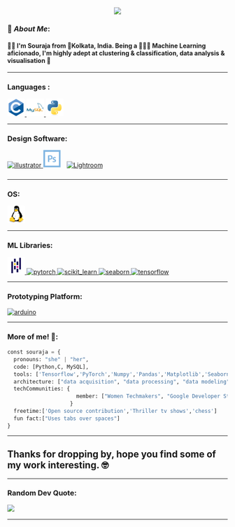 
<div align="center">
<img src="https://rishavanand.github.io/static/images/greetings.gif" align="center" style="width: 60%" />
</div>  




### 💫 *About Me*:
<h4 align="left" >👯‍♀️ I'm Souraja from 📍Kolkata, India. Being a 👩🏻‍💻 Machine Learning aficionado, I'm highly adept at clustering & classification, data analysis & visualisation 👀 </h4>

***

<p align="left">
</p>


<h3 align="left"> Languages :</h3>
 <p align="left"><a href="https://www.cprogramming.com/" target="_blank" rel="noreferrer"> <img src="https://raw.githubusercontent.com/devicons/devicon/master/icons/c/c-original.svg" alt="c" width="40" height="40"/> </a> <a href="https://www.mysql.com/" target="_blank" rel="noreferrer"> <img src="https://raw.githubusercontent.com/devicons/devicon/master/icons/mysql/mysql-original-wordmark.svg" alt="mysql" width="40" height="40"/> </a> <a href="https://www.python.org" target="_blank" rel="noreferrer"> <img src="https://raw.githubusercontent.com/devicons/devicon/master/icons/python/python-original.svg" alt="python" width="40" height="40"/> </a> </p>
 
***

<h3 align="left">Design Software:</h3>
<p align="left"> <a href="https://www.adobe.com/in/products/illustrator.html" target="_blank" rel="noreferrer"> <img src="https://www.vectorlogo.zone/logos/adobe_illustrator/adobe_illustrator-icon.svg" alt="illustrator" width="40" height="40"/> </a> <a href="https://www.photoshop.com/en" target="_blank" rel="noreferrer"> <img src="https://raw.githubusercontent.com/devicons/devicon/master/icons/photoshop/photoshop-line.svg" alt="photoshop" width="40" height="40"/></a>
<a href="https://www.adobe.com/products/photoshop-lightroom.html" target="_blank"><img style="margin: 10px" src="https://profilinator.rishav.dev/skills-assets/lightroom.png" alt="Lightroom" height="40" /></a></p>  

***

<h3 align="left">OS:</h3>
<p align="left"><a href="https://www.linux.org/" target="_blank" rel="noreferrer"> <img src="https://raw.githubusercontent.com/devicons/devicon/master/icons/linux/linux-original.svg" alt="linux" width="40" height="40"/> </a></p> 

***

<h3 align="left">ML Libraries:</h3>
<p align="left"><a href="https://pandas.pydata.org/" target="_blank" rel="noreferrer"> <img src="https://raw.githubusercontent.com/devicons/devicon/2ae2a900d2f041da66e950e4d48052658d850630/icons/pandas/pandas-original.svg" alt="pandas" width="40" height="40"/> </a> <a href="https://pytorch.org/" target="_blank" rel="noreferrer"> <img src="https://www.vectorlogo.zone/logos/pytorch/pytorch-icon.svg" alt="pytorch" width="40" height="40"/> </a> <a href="https://scikit-learn.org/" target="_blank" rel="noreferrer"> <img src="https://upload.wikimedia.org/wikipedia/commons/0/05/Scikit_learn_logo_small.svg" alt="scikit_learn" width="40" height="40"/> </a> <a href="https://seaborn.pydata.org/" target="_blank" rel="noreferrer"> <img src="https://seaborn.pydata.org/_images/logo-mark-lightbg.svg" alt="seaborn" width="40" height="40"/> </a> <a href="https://www.tensorflow.org" target="_blank" rel="noreferrer"> <img src="https://www.vectorlogo.zone/logos/tensorflow/tensorflow-icon.svg" alt="tensorflow" width="40" height="40"/> </a></p>

***

<h3 align="left">Prototyping Platform:</h3>
<p align="left"> <a href="https://www.arduino.cc/" target="_blank" rel="noreferrer"> <img src="https://cdn.worldvectorlogo.com/logos/arduino-1.svg" alt="arduino" width="40" height="40"/> </a></p>

***

<h3 align="left">More of me! 🍕:</h3>

```python
const souraja = {
  pronouns: "she" | "her",
  code: [Python,C, MySQL],
  tools: ['Tensorflow','PyTorch','Numpy','Pandas','Matplotlib','Seaborn','Scikit-Learn','Jupyter Notebook','VS Code'],
  architecture: ["data acquisition", "data processing", "data modeling", "execution", "deployment"],
  techCommunities: {
                      member: ["Women Techmakers", "Google Developer Students Club HIT"]
                    }
  freetime:['Open source contribution','Thriller tv shows','chess']
  fun fact:["Uses tabs over spaces"]
}
```

***


<h2 align="left" >Thanks for dropping by, hope you find some of my work interesting. 🤓</h2>


***

### Random Dev Quote:
![](https://quotes-github-readme.vercel.app/api?type=horizontal&theme=gruvbox)


---


<!-- Proudly created with GPRM ( https://gprm.itsvg.in ) -->







<!--
**souraja/souraja** is a ✨ _special_ ✨ repository because its `README.md` (this file) appears on your GitHub profile.

-->
